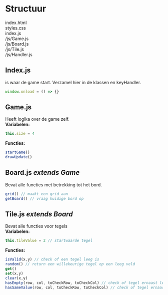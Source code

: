 # Structuur

index.html \
styles.css \
index.js \
/js/Game.js \
/js/Board.js \
/js/Tile.js \
/js/Handler.js


## Index.js
is waar de game start. Verzamel hier in de klassen en keyHandler.
```javascript
window.onload = () => {}
```

## Game.js
Heeft logika over de game zelf. \
**Variabelen:**
```javascript
this.size = 4 
```

**Functies:**
```javascript
startGame()  
drawUpdate() 
```
## Board.js *extends Game*
Bevat alle functies met betrekking tot het bord.
```javascript
grid() // maakt een grid aan
getBoard() // vraag huidige bord op
```

## Tile.js *extends Board*
Bevat alle functies voor tegels\
**Variabelen:**
```javascript
this.tileValue = 2 // startwaarde tegel
```
**Functies:**
```javascript
isValid(x,y) // check of een tegel leeg is
random() // return een willekeurige tegel op een leeg veld
get()
set(x,y)
clear(x,y)
hasEmpty(row, col, toCheckRow, toCheckCol) // check of tegel ernaast leeg is
hasSameValue(row, col, toCheckRow, toCheckCol) // check of tegel ernaast dezelfde waarde heeft
```








